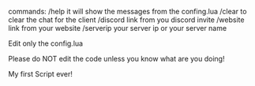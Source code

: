 commands: /help it will show the messages from the confing.lua
/clear to clear the chat for the client
/discord link from you discord invite
/website link from your website
/serverip your server ip or your server name

Edit only the config.lua 

Please do NOT edit the code unless you know what are you doing!

My first Script ever!
